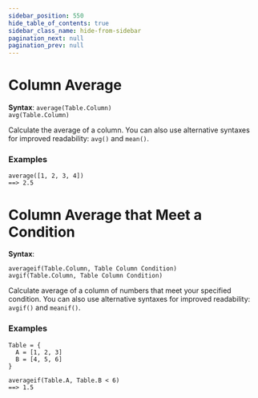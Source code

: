 ```yaml
---
sidebar_position: 550
hide_table_of_contents: true
sidebar_class_name: hide-from-sidebar
pagination_next: null
pagination_prev: null
---
```


# Column Average

**Syntax**:
`average(Table.Column)` <br />
`avg(Table.Column)`

Calculate the average of a column. You can also use alternative syntaxes for improved readability: `avg()` and `mean()`.

### Examples

```deci live
average([1, 2, 3, 4])
==> 2.5
```

# Column Average that Meet a Condition

**Syntax**:

`averageif(Table.Column, Table Column Condition)`<br />
`avgif(Table.Column, Table Column Condition)`

Calculate average of a column of numbers that meet your specified condition. You can also use alternative syntaxes for improved readability: `avgif()` and `meanif()`.

### Examples

```deci live
Table = {
  A = [1, 2, 3]
  B = [4, 5, 6]
}

averageif(Table.A, Table.B < 6)
==> 1.5
```
